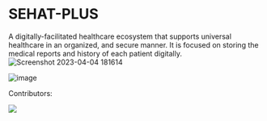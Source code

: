 # SEHAT-PLUS
A digitally-facilitated healthcare ecosystem that supports universal healthcare in an organized, and secure manner. It is focused on storing the medical reports and history of each patient digitally.
![Screenshot 2023-04-04 181614](https://user-images.githubusercontent.com/73659977/229796294-18bfc9ea-5da4-4aec-9ef1-71b7efe814d3.png)

 ![image](https://user-images.githubusercontent.com/73276425/221814595-9c7ec4d4-ed97-43f5-a80a-1aeb97351cda.png)

Contributors:

<a href="https://github.com/JonalSuthar/SEHAT-PLUS/graphs/contributors">
  <img src="https://contrib.rocks/image?repo=JonalSuthar/SEHAT-PLUS" />
</a>
